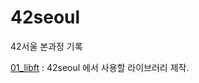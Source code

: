 # 42seoul
42서울 본과정 기록

[01_libft](https://github.com/oio337a/42seoul/tree/master/01_libft) : 42seoul 에서 사용할 라이브러리 제작. 
